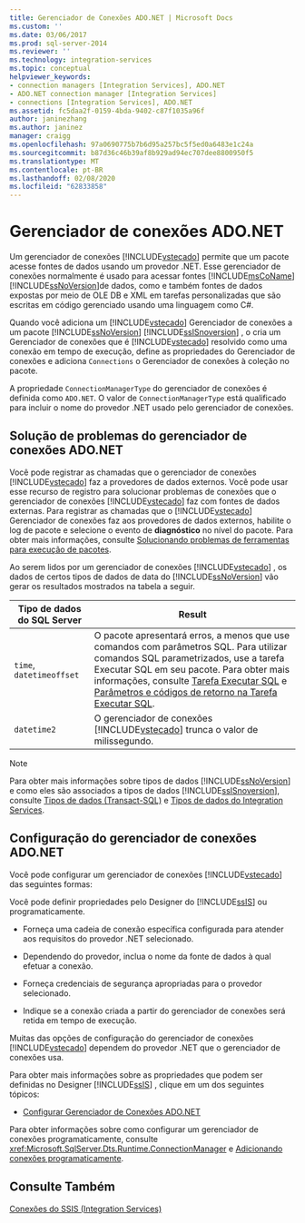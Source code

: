 ```yaml
---
title: Gerenciador de Conexões ADO.NET | Microsoft Docs
ms.custom: ''
ms.date: 03/06/2017
ms.prod: sql-server-2014
ms.reviewer: ''
ms.technology: integration-services
ms.topic: conceptual
helpviewer_keywords:
- connection managers [Integration Services], ADO.NET
- ADO.NET connection manager [Integration Services]
- connections [Integration Services], ADO.NET
ms.assetid: fc5daa2f-0159-4bda-9402-c87f1035a96f
author: janinezhang
ms.author: janinez
manager: craigg
ms.openlocfilehash: 97a0690775b7b6d95a257bc5f5ed0a6483e1c24a
ms.sourcegitcommit: b87d36c46b39af8b929ad94ec707dee8800950f5
ms.translationtype: MT
ms.contentlocale: pt-BR
ms.lasthandoff: 02/08/2020
ms.locfileid: "62833858"
---
```

# <a name="adonet-connection-manager"></a>Gerenciador de conexões ADO.NET
  Um gerenciador de conexões [!INCLUDE[vstecado](../../includes/vstecado-md.md)] permite que um pacote acesse fontes de dados usando um provedor .NET. Esse gerenciador de conexões normalmente é usado para acessar fontes [!INCLUDE[msCoName](../../includes/msconame-md.md)] [!INCLUDE[ssNoVersion](../../includes/ssnoversion-md.md)]de dados, como e também fontes de dados expostas por meio de OLE DB e XML em tarefas personalizadas que são escritas em código gerenciado usando uma linguagem como C#.  
  
 Quando você adiciona um [!INCLUDE[vstecado](../../includes/vstecado-md.md)] Gerenciador de conexões a um pacote [!INCLUDE[ssNoVersion](../../includes/ssnoversion-md.md)] [!INCLUDE[ssISnoversion](../../includes/ssisnoversion-md.md)] , o cria um Gerenciador de conexões que é [!INCLUDE[vstecado](../../includes/vstecado-md.md)] resolvido como uma conexão em tempo de execução, define as propriedades do Gerenciador de conexões e adiciona `Connections` o Gerenciador de conexões à coleção no pacote.  
  
 A propriedade `ConnectionManagerType` do gerenciador de conexões é definida como `ADO.NET`. O valor de `ConnectionManagerType` está qualificado para incluir o nome do provedor .NET usado pelo gerenciador de conexões.  
  
## <a name="adonet-connection-manager-troubleshooting"></a>Solução de problemas do gerenciador de conexões ADO.NET  
 Você pode registrar as chamadas que o gerenciador de conexões [!INCLUDE[vstecado](../../includes/vstecado-md.md)] faz a provedores de dados externos. Você pode usar esse recurso de registro para solucionar problemas de conexões que o gerenciador de conexões [!INCLUDE[vstecado](../../includes/vstecado-md.md)] faz com fontes de dados externas. Para registrar as chamadas que o [!INCLUDE[vstecado](../../includes/vstecado-md.md)] Gerenciador de conexões faz aos provedores de dados externos, habilite o log de pacote e selecione o evento de **diagnóstico** no nível do pacote. Para obter mais informações, consulte [Solucionando problemas de ferramentas para execução de pacotes](../troubleshooting/troubleshooting-tools-for-package-execution.md).  
  
 Ao serem lidos por um gerenciador de conexões [!INCLUDE[vstecado](../../includes/vstecado-md.md)] , os dados de certos tipos de dados de data do [!INCLUDE[ssNoVersion](../../includes/ssnoversion-md.md)] vão gerar os resultados mostrados na tabela a seguir.  
  
|Tipo de dados do SQL Server|Result|  
|--------------------------|------------|  
|`time`, `datetimeoffset`|O pacote apresentará erros, a menos que use comandos com parâmetros SQL. Para utilizar comandos SQL parametrizados, use a tarefa Executar SQL em seu pacote. Para obter mais informações, consulte [Tarefa Executar SQL](../control-flow/execute-sql-task.md) e [Parâmetros e códigos de retorno na Tarefa Executar SQL](../parameters-and-return-codes-in-the-execute-sql-task.md).|  
|`datetime2`|O gerenciador de conexões [!INCLUDE[vstecado](../../includes/vstecado-md.md)] trunca o valor de milissegundo.|  
  
> [!NOTE]  
>  Para obter mais informações sobre tipos de dados [!INCLUDE[ssNoVersion](../../includes/ssnoversion-md.md)] e como eles são associados a tipos de dados [!INCLUDE[ssISnoversion](../../includes/ssisnoversion-md.md)], consulte [Tipos de dados &#40;Transact-SQL&#41;](/sql/t-sql/data-types/data-types-transact-sql) e [Tipos de dados do Integration Services](../data-flow/integration-services-data-types.md).  
  
## <a name="adonet-connection-manager-configuration"></a>Configuração do gerenciador de conexões ADO.NET  
 Você pode configurar um gerenciador de conexões [!INCLUDE[vstecado](../../includes/vstecado-md.md)] das seguintes formas:  
  
 Você pode definir propriedades pelo Designer do [!INCLUDE[ssIS](../../../includes/ssis-md.md)] ou programaticamente.  
  
-   Forneça uma cadeia de conexão específica configurada para atender aos requisitos do provedor .NET selecionado.  
  
-   Dependendo do provedor, inclua o nome da fonte de dados à qual efetuar a conexão.  
  
-   Forneça credenciais de segurança apropriadas para o provedor selecionado.  
  
-   Indique se a conexão criada a partir do gerenciador de conexões será retida em tempo de execução.  
  
 Muitas das opções de configuração do gerenciador de conexões [!INCLUDE[vstecado](../../includes/vstecado-md.md)] dependem do provedor .NET que o gerenciador de conexões usa.  
  
 Para obter mais informações sobre as propriedades que podem ser definidas no Designer [!INCLUDE[ssIS](../../../includes/ssis-md.md)] , clique em um dos seguintes tópicos:  
  
-   [Configurar Gerenciador de Conexões ADO.NET](../configure-ado-net-connection-manager.md)  
  
 Para obter informações sobre como configurar um gerenciador de conexões programaticamente, consulte <xref:Microsoft.SqlServer.Dts.Runtime.ConnectionManager> e [Adicionando conexões programaticamente](../building-packages-programmatically/adding-connections-programmatically.md).  
  
## <a name="see-also"></a>Consulte Também  
 [Conexões do SSIS &#40;Integration Services&#41;](integration-services-ssis-connections.md)  
  
  
